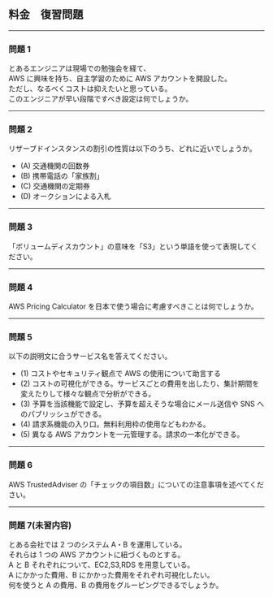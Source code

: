 ## 料金　復習問題

---

### 問題 1

とあるエンジニアは現場での勉強会を経て、  
AWS に興味を持ち、自主学習のために AWS アカウントを開設した。  
ただし、なるべくコストは抑えたいと思っている。  
このエンジニアが早い段階ですべき設定は何でしょうか。

---

### 問題 2

リザーブドインスタンスの割引の性質は以下のうち、どれに近いでしょうか。

-   (A) 交通機関の回数券
-   (B) 携帯電話の「家族割」
-   (C) 交通機関の定期券
-   (D) オークションによる入札

---

### 問題 3

「ボリュームディスカウント」の意味を「S3」という単語を使って表現してください。

---

### 問題 4

AWS Pricing Calculator を日本で使う場合に考慮すべきことは何でしょうか。

---

### 問題 5

以下の説明文に合うサービス名を答えてください。

-   (1) コストやセキュリティ観点で AWS の使用について助言する
-   (2) コストの可視化ができる。サービスごとの費用を出したり、集計期間を変えたりして様々な観点で分析ができる。
-   (3) 予算を当該機能で設定し、予算を超えそうな場合にメール送信や SNS へのパブリッシュができる。
-   (4) 請求系機能の入り口。無料利用枠の使用などもわかる。
-   (5) 異なる AWS アカウントを一元管理する。請求の一本化ができる。

---

### 問題 6

AWS TrustedAdviser の「チェックの項目数」についての注意事項を述べてください。

---

### 問題 7(未習内容)

とある会社では 2 つのシステム A・B を運用している。  
それらは 1 つの AWS アカウントに紐づくものとする。  
A と B それぞれについて、EC2,S3,RDS を用意している。  
A にかかった費用、B にかかった費用をそれぞれ可視化したい。  
何を使うと A の費用、B の費用をグルーピングできるでしょうか。
